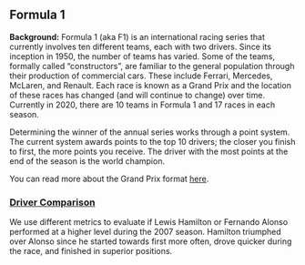## Formula 1

__Background:__ Formula 1 (aka F1) is an international racing series that currently involves ten different teams, each with two drivers. Since its inception in 1950, the number of teams has varied. Some of the teams, formally called “constructors”, are familiar to the general population through their production of commercial cars. These include Ferrari, Mercedes, McLaren, and Renault. Each race is known as a Grand Prix and the location of these races has changed (and will continue to change) over time. Currently in 2020, there are 10 teams in Formula 1 and 17 races in each season.

Determining the winner of the annual series works through a point system. The current system awards points to the top 10 drivers; the closer you finish to first, the more points you receive. The driver with the most points at the end of the season is the world champion. 

You can read more about the Grand Prix format [here](https://www.tutorialspoint.com/formula_one/formula_one_grand_prix_format.htm).

### [__Driver Comparison__](https://nbviewer.jupyter.org/github/mguzman123/Maxim-Guzman-Portfolio/blob/0a8f4a76ae2257ed32e1e4324acb381045ddc580/notebooks/McLaren%202007%20-%20Lewis%20Hamilton%20vs%20Fernando%20Alonso.ipynb)
We use different metrics to evaluate if Lewis Hamilton or Fernando Alonso performed at a higher level during the 2007 season. Hamilton triumphed over Alonso since he started towards first more often, drove quicker during the race, and finished in superior positions.
